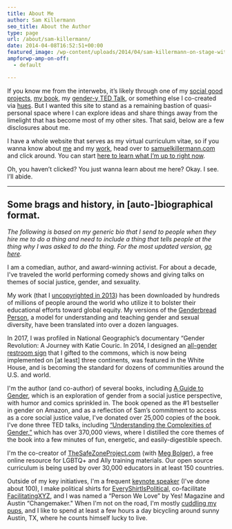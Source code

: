 ```yaml
---
title: About Me
author: Sam Killermann
seo_title: About the Author
type: page
url: /about/sam-killermann/
date: 2014-04-08T16:52:51+00:00
featured_image: /wp-content/uploads/2014/04/sam-killermann-on-stage-with-students.jpg
ampforwp-amp-on-off:
  - default

---
```

If you know me from the interwebs, it&#8217;s likely through one of my [social good projects][1], [my book][2], my [gender-y TED Talk][3], or something else I co-created via [hues](https://hues.xyz). But I wanted this site to stand as a remaining bastion of quasi-personal space where I can explore ideas and share things away from the limelight that has become most of my other sites. That said, below are a few disclosures about me.

I have a whole website that serves as my virtual curriculum vitae, so if you wanna know about [me][4] and my [work][5], head over to [samuelkillermann.com][6] and click around. You can start [here to learn what I&#8217;m up to right now][7].

Oh, you haven&#8217;t clicked? You just wanna learn about me here? Okay. I see. I&#8217;ll abide.

***

## Some brags and history, in [auto-]biographical format.

_The following is based on my generic bio that I send to people when they hire me to do a thing and need to include a thing that tells people at the thing why I was asked to do the thing. For the most updated version, [go here][8]._

<p class="has-drop-cap">
  I am a comedian, author, and award-winning activist. For about a decade, I've traveled the world performing comedy shows and giving talks on themes of social justice, gender, and sexuality.
</p>

My work (that I [uncopyrighted in 2013](https://itspronouncedmetrosexual.com/uncopyright)) has been downloaded by hundreds of millions of people around the world who utilize it to bolster their educational efforts toward global equity. My versions of the [Genderbread Person][9], a model for understanding and teaching gender and sexual diversity, have been translated into over a dozen languages.

In 2017, I was profiled in National Geographic’s documentary “Gender Revolution: A Journey with Katie Couric. In 2014, I designed an [all-gender restroom sign][10] that I gifted to the commons, which is now being implemented on [at least] three continents, was featured in the White House, and is becoming the standard for dozens of communities around the U.S. and world.

I'm the author (and co-author) of several books, including [A Guide to Gender][11], which is an exploration of gender from a social justice perspective, with humor and comics sprinkled in. The book opened as the #1 bestseller in gender on Amazon, and as a reflection of Sam’s commitment to access as a core social justice value, I've donated over 25,000 copies of the book. I've done three TED talks, including [“Understanding the Complexities of Gender,”][12] which has over 370,000 views, where I distilled the core themes of the book into a few minutes of fun, energetic, and easily-digestible speech.

I'm the co-creator of [TheSafeZoneProject.com][13] (with [Meg Bolger](https://megbolger.com)), a free online resource for LGBTQ+ and Ally training materials. Our open source curriculum is being used by over 30,000 educators in at least 150 countries.

Outside of my key initiatives, I'm a frequent [keynote speaker](https://samtalkto.us/) (I've done about 100), I make political shirts for [EveryShirtIsPolitical][14], co-facilitate [FacilitatingXYZ][15], and I was named a “Person We Love” by Yes! Magazine and Austin “Changemaker." When I'm not on the road, I'm mostly [cuddling my pups](https://instagram.com/killermann), and I like to spend at least a few hours a day bicycling around sunny Austin, TX, where he counts himself lucky to live.

 [1]: http://www.samuelkillermann.com
 [2]: http://www.guidetogender.com
 [3]: http://www.youtube.com/watch?v=NRcPXtqdKjE
 [4]: https://samuelkillermann.com/about/
 [5]: https://samuelkillermann.com/work
 [6]: https://samuelkillermann.com
 [7]: https://samuelkillermann.com/now/
 [8]: https://www.samuelkillermann.com/bio/
 [9]: http://itspronouncedmetrosexual.com/2012/03/the-genderbread-person-v2-0/
 [10]: http://itspronouncedmetrosexual.com/2014/07/how-the-gender-neutral-bathroom-sign-i-made-is-being-manufactured-and-donated-to-colleges/
 [11]: http://www.guidetogender.com/
 [12]: http://youtu.be/NRcPXtqdKjE
 [13]: http://thesafezoneproject.com/
 [14]: http://everyshirtispolitical.com/
 [15]: http://facilitating.xyz/